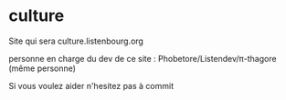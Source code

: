 # culture
Site qui sera culture.listenbourg.org

personne en charge du dev de ce site : Phobetore/Listendev/π-thagore (même personne)

Si vous voulez aider n'hesitez pas à commit
